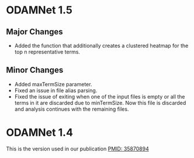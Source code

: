 # ODAMNet 1.5

## Major Changes
- Added the function that additionally creates a clustered heatmap for the top n representative terms.

## Minor Changes
- Added maxTermSize parameter.
- Fixed an issue in file alias parsing.
- Fixed the issue of exiting when one of the input files is empty or all the terms in it are discarded due to minTermSize. Now this file is discarded and analysis continues with the remaining files.

# ODAMNet 1.4
This is the version used in our publication <a href=https://pubmed.ncbi.nlm.nih.gov/35870894/>PMID: 35870894</a>

